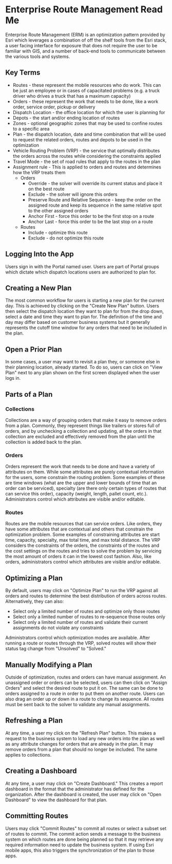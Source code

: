 # Enterprise Route Management Read Me
Enterprise Route Management (ERM) is an optimization pattern provided by Esri which leverages a combination of off the shelf tools from the Esri stack, a user facing interface for exposure that does not require the user to be familiar with GIS, and a number of back-end tools to communicate between the various tools and systems.
## Key Terms
- Routes - these represent the mobile resources who do work. This can be just an employee or in cases of capacitated problems (e.g. a truck driver who drives a truck that has a maximum capacity)
- Orders - these represent the work that needs to be done, like a work order, service order, pickup or delivery
- Dispatch Location - the office location for which the user is planning for
- Depots - the start and/or ending location of routes
- Zones - optional geographic zones that may be used to confine routes to a specific area
- Plan - the dispatch location, date and time combination that will be used to request the related orders, routes and depots to be used in the optimization 
- Vehicle Routing Problem (VRP) - the service that optimally distributes the orders across the routes while considering the constraints applied
- Travel Mode - the set of road rules that apply to the routes in the plan
- Assignment rule - This is applied to orders and routes and determines how the VRP treats them
    - Orders
        - Override - the solver will override its current status and place it on the best route
        - Exclude - the solver will ignore this orders
        - Preserve Route and Relative Sequence - keep the order on the assigned route and keep its sequence in the same relative spot to the other assigned orders
        - Anchor First - force this order to be the first stop on a route
        - Anchor Last - force this order to be the last stop on a route
    - Routes
        - Include - optimize this route
        - Exclude - do not optimize this route
## Logging Into the App
Users sign in with the Portal named user. Users are part of Portal groups which dictate which dispatch locations users are authorized to plan for.
## Creating a New Plan
The most common workflow for users is starting a new plan for the current day. This is achieved by clicking on the "Create New Plan" button. Users then select the dispatch location they want to plan for from the drop down, select a date and time they want to plan for. The definition of the time and day may differ based on customer business systems but it generally represents the cutoff time window for any orders that need to be included in the plan.
## Open a Prior Plan
In some cases, a user may want to revisit a plan they, or someone else in their planning location, already started. To do so, users can click on "View Plan" next to any plan shown on the first screen displayed when the user logs in.
## Parts of a Plan

### Collections
Collections are a way of grouping orders that make it easy to remove orders from a plan. Commonly, they represent things like trailers or stores full of orders, and by unchecking a collection and updating, all the orders in that collection are excluded and effectively removed from the plan until the collection is added back to the plan.
### Orders
Orders represent the work that needs to be done and have a variety of attributes on them. While some attributes are purely contextual information for the users, some constrain the routing problem. Some examples of these are time windows (what are the upper and lower bounds of time that an order can be serviced), specialty (are there only certain types of routes that can service this order), capacity (weight, length, pallet count, etc.). Administrators control which attributes are visible and/or editable.
### Routes
Routes are the mobile resources that can service orders. Like orders, they have some attributes that are contextual and others that constrain the optimization problem. Some examples of constraining attributes are start time, capacity, specialty, max total time, and max total distance. The VRP considers the constraints of the orders, the constraints of the routes and the cost settings on the routes and tries to solve the problem by servicing the most amount of orders it can in the lowest cost fashion. Also, like orders, administrators control which attributes are visible and/or editable.
## Optimizing a Plan
By default, users may click on "Optimize Plan" to run the VRP against all orders and routes to determine the best distribution of orders across routes. Alternatively, they can also:
- Select only a limited number of routes and optimize only those routes
- Select only a limited number of routes to re-sequence those routes only
- Select only a limited number of routes and validate their current assignments do not violate any constraints

Administrators control which optimization modes are available. After running a route or routes through the VRP, solved routes will show their status tag change from "Unsolved" to "Solved."
## Manually Modifying a Plan
Outside of optimization, routes and orders can have manual assignment. An unassigned order or orders can be selected, users can then click on "Assign Orders" and select the desired route to put it on. The same can be done to orders assigned to a route in order to put them on another route. Users can also drag an order up or down in a route to change its sequence. All routes must be sent back to the solver to validate any manual assignments.
## Refreshing a Plan
At any time, a user my click on the "Refresh Plan" button. This makes a request to the business system to load any new orders into the plan as well as any attribute changes for orders that are already in the plan. It may remove orders from a plan that should no longer be included. The same applies to collections. 
## Creating a Dashboard
At any time, a user may click on "Create Dashboard." This creates a report dashboard in the format that the administrator has defined for the organization. After the dashboard is created, the user may click on "Open Dashboard" to view the dashboard for that plan.
## Committing Routes
Users may click "Commit Routes" to commit all routes or select a subset set of routes to commit. The commit action sends a message to the business system on which routes are done being planned so that it may retrieve any required information need to update the business system. If using Esri mobile apps, this also triggers the synchronization of the plan to those apps.